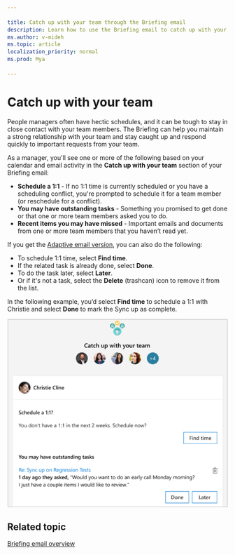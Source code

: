 ```yaml
---

title: Catch up with your team through the Briefing email
description: Learn how to use the Briefing email to catch up with your team
ms.author: v-mideh
ms.topic: article
localization_priority: normal 
ms.prod: Mya

---
```


# Catch up with your team

People managers often have hectic schedules, and it can be tough to stay in close contact with your team members. The Briefing can help you maintain a strong relationship with your team and stay caught up and respond quickly to important requests from your team.

As a manager, you'll see one or more of the following based on your calendar and email activity in the **Catch up with your team** section of your Briefing email:

* **Schedule a 1:1** - If no 1:1 time is currently scheduled or you have a scheduling conflict, you're prompted to schedule it for a team member (or reschedule for a conflict).
* **You may have outstanding tasks** - Something you promised to get done or that one or more team members asked you to do.
* **Recent items you may have missed** - Important emails and documents from one or more team members that you haven’t read yet.

If you get the [Adaptive email version](be-overview.md#adaptive-or-html-version), you can also do the following:

* To schedule 1:1 time, select **Find time**.
* If the related task is already done, select **Done**.
* To do the task later, select **Later**.
* Or if it's not a task, select the **Delete** (trashcan) icon to remove it from the list.

In the following example, you’d select **Find time** to schedule a 1:1 with Christie and select **Done** to mark the Sync up as complete.

   ![Briefing email manager card image](./images/be-manager.png)

## Related topic

[Briefing email overview](be-overview.md)